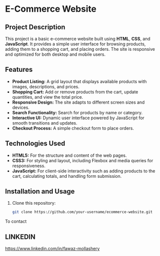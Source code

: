 # E-Commerce Website

## Project Description
This project is a basic e-commerce website built using **HTML**, **CSS**, and **JavaScript**. It provides a simple user interface for browsing products, adding them to a shopping cart, and placing orders. The site is responsive and optimized for both desktop and mobile users.

## Features
- **Product Listing:** A grid layout that displays available products with images, descriptions, and prices.
- **Shopping Cart:** Add or remove products from the cart, update quantities, and view the total price.
- **Responsive Design:** The site adapts to different screen sizes and devices.
- **Search Functionality:** Search for products by name or category.
- **Interactive UI:** Dynamic user interface powered by JavaScript for smooth transitions and updates.
- **Checkout Process:** A simple checkout form to place orders.

## Technologies Used
- **HTML5:** For the structure and content of the web pages.
- **CSS3:** For styling and layout, including Flexbox and media queries for responsiveness.
- **JavaScript:** For client-side interactivity such as adding products to the cart, calculating totals, and handling form submission.

## Installation and Usage
1. Clone this repository:
   ```bash
   git clone https://github.com/your-username/ecommerce-website.git
To contact 
## LINKEDIN
https://www.linkedin.com/in/fawaz-mollashery

